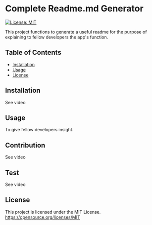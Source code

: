 
# Complete Readme.md Generator

[![License: MIT](https://img.shields.io/badge/License-MIT-yellow.svg)](https://opensource.org/licenses/MIT)

This project functions to generate a useful readme for the purpose of explaining to fellow developers the app's function.

## Table of Contents

- [Installation](#installation)
- [Usage](#usage)
- [License](#license)

## Installation

See video

## Usage

To give fellow developers insight.

## Contribution

See video

## Test

See video

## License

This project is licensed under the MIT License.
https://opensource.org/licenses/MIT


  